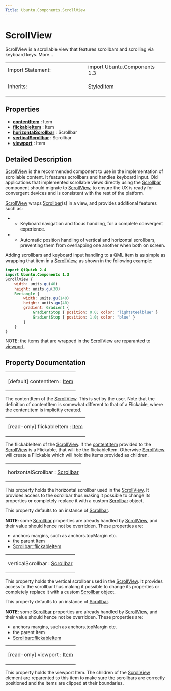 ```yaml
---
Title: Ubuntu.Components.ScrollView
---
```

        
ScrollView
==========

<span class="subtitle"></span>
ScrollView is a scrollable view that features scrollbars and scrolling via keyboard keys. More...

<table>
<colgroup>
<col width="50%" />
<col width="50%" />
</colgroup>
<tbody>
<tr class="odd">
<td>Import Statement:</td>
<td>import Ubuntu.Components 1.3</td>
</tr>
<tr class="even">
<td>Inherits:</td>
<td><p><a href="Ubuntu.Components.StyledItem.md">StyledItem</a></p></td>
</tr>
</tbody>
</table>

<span id="properties"></span>
Properties
----------

-   ****[contentItem](#contentItem-prop)**** : Item
-   ****[flickableItem](#flickableItem-prop)**** : Item
-   ****[horizontalScrollbar](#horizontalScrollbar-prop)**** : Scrollbar
-   ****[verticalScrollbar](#verticalScrollbar-prop)**** : Scrollbar
-   ****[viewport](#viewport-prop)**** : Item

<span id="details"></span>
Detailed Description
--------------------

[ScrollView](index.html) is the recommended component to use in the implementation of scrollable content. It features scrollbars and handles keyboard input. Old applications that implemented scrollable views directly using the [Scrollbar](../Ubuntu.Components.Scrollbar.md) component should migrate to [ScrollView](index.html), to ensure the UX is ready for convergent devices and is consistent with the rest of the platform.

[ScrollView](index.html) wraps [Scrollbar](../Ubuntu.Components.Scrollbar.md)(s) in a view, and provides additional features such as:

-   - Keyboard navigation and focus handling, for a complete convergent experience.
-   - Automatic position handling of vertical and horizontal scrollbars, preventing them from overlapping one another when both on screen.

Adding scrollbars and keyboard input handling to a QML item is as simple as wrapping that item in a [ScrollView](index.html), as shown in the following example:

``` qml
import QtQuick 2.4
import Ubuntu.Components 1.3
ScrollView {
    width: units.gu(40)
    height: units.gu(30)
    Rectangle {
        width: units.gu(140)
        height: units.gu(40)
        gradient: Gradient {
            GradientStop { position: 0.0; color: "lightsteelblue" }
            GradientStop { position: 1.0; color: "blue" }
        }
    }
}
```

NOTE: the items that are wrapped in the [ScrollView](index.html) are reparanted to [viewport](#viewport-prop).

Property Documentation
----------------------

<table>
<colgroup>
<col width="100%" />
</colgroup>
<tbody>
<tr class="odd">
<td><p><span id="contentItem-prop"></span><span class="qmldefault">[default] </span><span class="name">contentItem</span> : <span class="type"><a href="../sdk-14.10/QtQuick.Item.md">Item</a></span></p></td>
</tr>
</tbody>
</table>

The contentItem of the [ScrollView](index.html). This is set by the user. Note that the definition of contentItem is somewhat different to that of a Flickable, where the contentItem is implicitly created.

<table>
<colgroup>
<col width="100%" />
</colgroup>
<tbody>
<tr class="odd">
<td><p><span id="flickableItem-prop"></span><span class="qmlreadonly">[read-only] </span><span class="name">flickableItem</span> : <span class="type"><a href="../sdk-14.10/QtQuick.Item.md">Item</a></span></p></td>
</tr>
</tbody>
</table>

The flickableItem of the [ScrollView](index.html). If the [contentItem](#contentItem-prop) provided to the [ScrollView](index.html) is a Flickable, that will be the flickableItem. Otherwise [ScrollView](index.html) will create a Flickable which will hold the items provided as children.

<table>
<colgroup>
<col width="100%" />
</colgroup>
<tbody>
<tr class="odd">
<td><p><span id="horizontalScrollbar-prop"></span><span class="name">horizontalScrollbar</span> : <span class="type"><a href="Ubuntu.Components.Scrollbar.md">Scrollbar</a></span></p></td>
</tr>
</tbody>
</table>

This property holds the horizontal scrollbar used in the [ScrollView](index.html). It provides access to the scrollbar thus making it possible to change its properties or completely replace it with a custom [Scrollbar](../Ubuntu.Components.Scrollbar.md) object.

This property defaults to an instance of [Scrollbar](../Ubuntu.Components.Scrollbar.md).

**NOTE**: some [Scrollbar](../Ubuntu.Components.Scrollbar.md) properties are already handled by [ScrollView](index.html), and their value should hence not be overridden. These properties are:

-   anchors margins, such as anchors.topMargin etc.
-   the parent Item
-   [Scrollbar::flickableItem](../Ubuntu.Components.Scrollbar.md#flickableItem-prop)

<table>
<colgroup>
<col width="100%" />
</colgroup>
<tbody>
<tr class="odd">
<td><p><span id="verticalScrollbar-prop"></span><span class="name">verticalScrollbar</span> : <span class="type"><a href="Ubuntu.Components.Scrollbar.md">Scrollbar</a></span></p></td>
</tr>
</tbody>
</table>

This property holds the vertical scrollbar used in the [ScrollView](index.html). It provides access to the scrollbar thus making it possible to change its properties or completely replace it with a custom [Scrollbar](../Ubuntu.Components.Scrollbar.md) object.

This property defaults to an instance of [Scrollbar](../Ubuntu.Components.Scrollbar.md).

**NOTE**: some [Scrollbar](../Ubuntu.Components.Scrollbar.md) properties are already handled by [ScrollView](index.html), and their value should hence not be overridden. These properties are:

-   anchors margins, such as anchors.topMargin etc.
-   the parent Item
-   [Scrollbar::flickableItem](../Ubuntu.Components.Scrollbar.md#flickableItem-prop)

<table>
<colgroup>
<col width="100%" />
</colgroup>
<tbody>
<tr class="odd">
<td><p><span id="viewport-prop"></span><span class="qmlreadonly">[read-only] </span><span class="name">viewport</span> : <span class="type"><a href="../sdk-14.10/QtQuick.Item.md">Item</a></span></p></td>
</tr>
</tbody>
</table>

This property holds the viewport Item. The children of the [ScrollView](index.html) element are reparented to this item to make sure the scrollbars are correctly positioned and the items are clipped at their boundaries.

